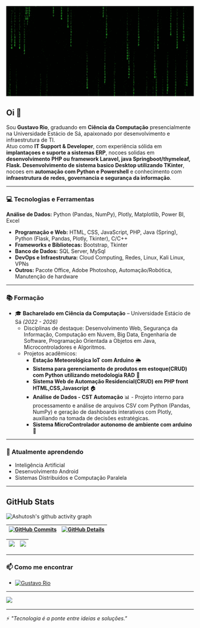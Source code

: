 <img width="800" height="242" alt="image" src="https://github.com/GustavoRio99/GustavoRio99/blob/main/background.gif?raw=true" />

## Oi 👋

Sou **Gustavo Rio**, graduando em **Ciência da Computação** presencialmente na Universidade Estácio de Sá, apaixonado por desenvolvimento e infraestrutura de TI.  
Atuo como **IT Support & Developer**, com experiência sólida em **implantaçoes e suporte a sistemas ERP**, nocoes solidas em **desenvolvimento  PHP ou framework Laravel, java Springboot/thymeleaf, Flask. Desenvolvimento de sistema basico Desktop utilizando TKinter**, nocoes em **automação com Python e Powershell** e conhecimento com **infraestrutura de redes, governancia e segurança da informação**.

---

### 💻 Tecnologias e Ferramentas
**Análise de Dados:** Python (Pandas, NumPy), Plotly, Matplotlib, Power BI, Excel
- **Programação e Web:** HTML, CSS, JavaScript, PHP, Java (Spring), Python (Flask, Pandas, Plotly, Tkinter), C/C++
- **Frameworks e Bibliotecas:** Bootstrap, Tkinter
- **Banco de Dados:** SQL Server, MySql
- **DevOps e Infraestrutura:** Cloud Computing, Redes, Linux, Kali Linux, VPNs
- **Outros:** Pacote Office, Adobe Photoshop, Automação/Robótica, Manutenção de hardware

---

### 📚 Formação
- 🎓 **Bacharelado em Ciência da Computação** – Universidade Estácio de Sá *(2022 - 2026)*
  - Disciplinas de destaque: Desenvolvimento Web, Segurança da Informação, Computação em Nuvem, Big Data, Engenharia de Software, Programação Orientada a Objetos em Java, Microcontroladores e Algoritmos.
  - Projetos acadêmicos:
    - **Estação Meteorológica IoT com Arduino** 🌦️
    - **Sistema para gerenciamento de produtos em estoque(CRUD) com Python utilizando metodologia RAD** 🐍  
    - **Sistema Web de Automação Residencial(CRUD) em PHP front HTML,CSS,Javascript** 🏠  
    - **Análise de Dados - CST Automação** 📊 - Projeto interno para processamento e análise de arquivos CSV com Python (Pandas, NumPy) e geração de dashboards interativos com Plotly, auxiliando na tomada de decisões estratégicas.
    - **Sistema MicroControlador autonomo de ambiente com arduino** 🌱
  

---

### 🌱 Atualmente aprendendo
- Inteligência Artificial  
- Desenvolvimento Android  
- Sistemas Distribuídos e Computação Paralela  
--- 

## GitHub Stats

![Ashutosh's github activity graph](https://github-readme-activity-graph.vercel.app/graph?username=GustavoRio99&bg_color=121214&color=04d361&line=8257e5&point=04d361&area=true&hide_border=true) 

 | [![GitHub Commits](http://github-profile-summary-cards.vercel.app/api/cards/productive-time?username=GustavoRio99&theme=dracula&utcOffset=-3)](https://github.com/vn7n24fzkq/github-profile-summary-cards) | [![GitHub Details](http://github-profile-summary-cards.vercel.app/api/cards/profile-details?username=GustavoRio99&theme=dracula)](https://github.com/vn7n24fzkq/github-profile-summary-cards) |  
 | ----------- | ----------- |

| <img height="250px"  src="https://github-readme-stats.vercel.app/api?username=GustavoRio99&show_icons=true&theme=dracula&include_all_commits=true&count_private=true&title_color=04d361&icon_color=04d361&bg_color=121214&locale=pt-br&text_color=8257e5"/> | <img height="250px"  src="https://github-readme-stats.vercel.app/api/top-langs/?username=GustavoRio99&layout=compact&langs_count=8&theme=onedark&title_color=04d361&bg_color=121214&text_color=8257e5&locale=pt-br"/> | 
 | ----------- | ----------- |


---

### 📫 Como me encontrar
- <a href="https://linkedin.com/in/techgustavorio" target="_blank"><img align="center" src="https://raw.githubusercontent.com/rahuldkjain/github-profile-readme-generator/master/src/images/icons/Social/linked-in-alt.svg" alt="Gustavo Rio" height="30" width="40" /></a>
---

![](https://komarev.com/ghpvc/?username=GustavoRio99&style=for-the-badge)


---


⚡ *"Tecnologia é a ponte entre ideias e soluções."*
